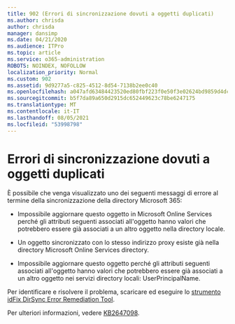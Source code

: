 ```yaml
---
title: 902 (Errori di sincronizzazione dovuti a oggetti duplicati)
ms.author: chrisda
author: chrisda
manager: dansimp
ms.date: 04/21/2020
ms.audience: ITPro
ms.topic: article
ms.service: o365-administration
ROBOTS: NOINDEX, NOFOLLOW
localization_priority: Normal
ms.custom: 902
ms.assetid: 9d9277a5-c825-4512-8d54-7138b2ee0c40
ms.openlocfilehash: a047afd63484423520ed80fbf223f0e50f3e02624bd9859d4dcbbd94cf23143f
ms.sourcegitcommit: b5f7da89a650d2915dc652449623c78be6247175
ms.translationtype: MT
ms.contentlocale: it-IT
ms.lasthandoff: 08/05/2021
ms.locfileid: "53998798"
---
```

# <a name="sync-errors-due-to-duplicate-objects"></a>Errori di sincronizzazione dovuti a oggetti duplicati

È possibile che venga visualizzato uno dei seguenti messaggi di errore al termine della sincronizzazione della directory Microsoft 365:

- Impossibile aggiornare questo oggetto in Microsoft Online Services perché gli attributi seguenti associati all'oggetto hanno valori che potrebbero essere già associati a un altro oggetto nella directory locale.

- Un oggetto sincronizzato con lo stesso indirizzo proxy esiste già nella directory Microsoft Online Services directory.

- Impossibile aggiornare questo oggetto perché gli attributi seguenti associati all'oggetto hanno valori che potrebbero essere già associati a un altro oggetto nei servizi directory locali: UserPrincipalName.

Per identificare e risolvere il problema, scaricare ed eseguire lo [strumento idFix DirSync Error Remediation Tool](https://github.com/Microsoft/idfix).

Per ulteriori informazioni, vedere [KB2647098](https://support.microsoft.com/help/2647098/duplicate-or-invalid-attributes-prevent-directory-synchronization-in-o).
